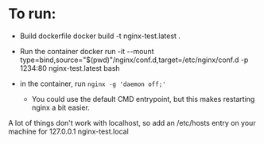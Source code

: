 # To run:
- Build dockerfile
    docker build -t nginx-test.latest .

- Run the container
    docker run -it --mount type=bind,source="$(pwd)"/nginx/conf.d,target=/etc/nginx/conf.d -p 1234:80 nginx-test.latest bash

- in the container, run `nginx -g 'daemon off;'`
    - You could use the default CMD entrypoint, but this makes restarting nginx a bit easier.

A lot of things don't work with localhost, so add an /etc/hosts entry on your machine for 127.0.0.1 nginx-test.local

